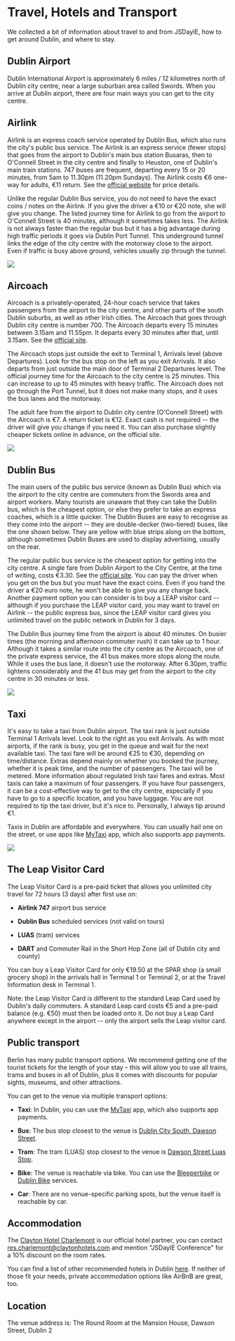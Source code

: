 # Travel, Hotels and Transport

We collected a bit of information about travel to and from JSDayIE, how to get around Dublin, and where to stay.

## Dublin Airport

Dublin International Airport is approximately 6 miles / 12 kilometres north of Dublin city centre, near a large suburban area called Swords. When you arrive at Dublin airport, there are four main ways you can get to the city centre.

## Airlink

Airlink is an express coach service operated by Dublin Bus, which also runs the city's public bus service. The Airlink is an express service (fewer stops) that goes from the airport to Dublin's main bus station Busaras, then to O'Connell Street in the city centre and finally to Heuston, one of Dublin's main train stations. 747 buses are frequent, departing every 15 or 20 minutes, from 5am to 11.30pm (11.20pm Sundays). The Airlink costs €6 one-way for adults, €11 return. See the [official website](http://www.dublinbus.ie/Your-Journey1/Timetables/Airport-Services/) for price details.

Unlike the regular Dublin Bus service, you do not need to have the exact coins / notes on the Airlink. If you give the driver a €10 or €20 note, she will give you change. The listed journey time for Airlink to go from the airport to O'Connell Street is 40 minutes, although it sometimes takes less. The Airlink is not always faster than the regular bus but it has a big advantage during high traffic periods it goes via Dublin Port Tunnel. This underground tunnel links the edge of the city centre with the motorway close to the airport. Even if traffic is busy above ground, vehicles usually zip through the tunnel.

![](/media/airlink.jpg)

## Aircoach

Aircoach is a privately-operated, 24-hour coach service that takes passengers from the airport to the city centre, and other parts of the south Dublin suburbs, as well as other Irish cities. The Aircoach that goes through Dublin city centre is number 700. The Aircoach departs every 15 minutes between 3.15am and 11.55pm. It departs every 30 minutes after that, until 3.15am. See the [official site](https://www.aircoach.ie/route-700-dublin-airport-dublin-city-centre).

The Aircoach stops just outside the exit to Terminal 1, Arrivals level (above Departures). Look for the bus stop on the left as you exit Arrivals. It also departs from just outside the main door of Terminal 2 Departures level. The official journey time for the Aircoach to the city centre is 25 minutes. This can increase to up to 45 minutes with heavy traffic. The Aircoach does not go through the Port Tunnel, but it does not make many stops, and it uses the bus lanes and the motorway.

The adult fare from the airport to Dublin city centre (O'Connell Street) with the Aircoach is €7. A return ticket is €12. Exact cash is not required -- the driver will give you change if you need it. You can also purchase slightly cheaper tickets online in advance, on the official site.

![](/media/aircoach.jpg)

## Dublin Bus

The main users of the public bus service (known as Dublin Bus) which via the airport to the city centre are commuters from the Swords area and airport workers. Many tourists are unaware that they can take the Dublin bus, which is the cheapest option, or else they prefer to take an express coaches, which is a little quicker. The Dublin Buses are easy to recognise as they come into the airport -- they are double-decker (two-tiered) buses, like the one shown below. They are yellow with blue strips along on the bottom, although sometimes Dublin Buses are used to display advertising, usually on the rear.

The regular public bus service is the cheapest option for getting into the city centre. A single fare from Dublin Airport to the City Centre, at the time of writing, costs €3.30. See the [official site](http://www.dublinbus.ie/). You can pay the driver when you get on the bus but you must have the exact coins. Even if you hand the driver a €20 euro note, he won't be able to give you any change back. Another payment option you can consider is to buy a LEAP visitor card -- although if you purchase the LEAP visitor card, you may want to travel on Airlink -- the public express bus, since the LEAP visitor card gives you unlimited travel on the public network in Dublin for 3 days.

The Dublin Bus journey time from the airport is about 40 minutes. On busier times (the morning and afternoon commuter rush) it can take up to 1 hour. Although it takes a similar route into the city centre as the Aircoach, one of the private express service, the 41 bus makes more stops along the route. While it uses the bus lane, it doesn't use the motorway. After 6.30pm, traffic lightens considerably and the 41 bus may get from the airport to the city centre in 30 minutes or less.

![](/media/dublin-bus.jpg)

## Taxi

It's easy to take a taxi from Dublin airport. The taxi rank is just outside Terminal 1 Arrivals level. Look to the right as you exit Arrivals. As with most airports, if the rank is busy, you get in the queue and wait for the next available taxi. The taxi fare will be around €25 to €30, depending on time/distance. Extras depend mainly on whether you booked the journey, whether it is peak time, and the number of passengers. The taxi will be metered. More information about regulated Irish taxi fares and extras. Most taxis can take a maximum of four passengers. If you have four passengers, it can be a cost-effective way to get to the city centre, especially if you have to go to a specific location, and you have luggage. You are not required to tip the taxi driver, but it's nice to. Personally, I always tip around €1.

Taxis in Dublin are affordable and everywhere. You can usually hail one on the street, or use apps like [MyTaxi](https://mytaxi.com/ie) app, which also supports app payments.

![](/media/taxis.jpg)

## The Leap Visitor Card

The Leap Visitor Card is a pre-paid ticket that allows you unlimited city travel for 72 hours (3 days) after first use on:

- **Airlink 747** airport bus service

- **Dublin Bus** scheduled services (not valid on tours)

- **LUAS** (tram) services

- **DART** and Commuter Rail in the Short Hop Zone (all of Dublin city and county)

You can buy a Leap Visitor Card for only €19.50 at the SPAR shop (a small grocery shop) in the arrivals hall in Terminal 1 or Terminal 2, or at the Travel Information desk in Terminal 1.

Note: the Leap Visitor Card is different to the standard Leap Card used by Dublin's daily commuters. A standard Leap card costs €5 and a pre-paid balance (e.g. €50) must then be loaded onto it. Do not buy a Leap Card anywhere except in the airport -- only the airport sells the Leap visitor card.

## Public transport

Berlin has many public transport options. We recommend getting one of the tourist tickets for the length of your stay – this will allow you to use all trains, trams and buses in all of Dublin, plus it comes with discounts for popular sights, museums, and other attractions.

You can get to the venue via multiple transport options:

- **Taxi**: In Dublin, you can use the [MyTaxi](https://mytaxi.com/ie) app, which also supports app payments.

- **Bus**: The bus stop closest to the venue is [Dublin City South, Dawson Street](https://goo.gl/maps/t28AXZxVFYJ2).

- **Tram**: The tram (LUAS) stop closest to the venue is [Dawson Street Luas Stop](https://luas.ie/dawson.html).

- **Bike**: The venue is reachable via bike. You can use the [Bleeperbike](https://bleeperbike.com/) or [Dublin Bike](http://www.dublinbikes.ie/) services.

- **Car**: There are no venue-specific parking spots, but the venue itself is reachable by car.

## Accommodation

The [Clayton Hotel Charlemont](https://www.claytonhotelcharlemont.com/) is our official hotel partner, you can contact [res.charlemont@claytonhotels.com](mailto:res.charlemont@claytonhotels.com) and mention "JSDayIE Conference" for a 10% discount on the room rates.

You can find a list of other recommended hotels in Dublin [here](https://goo.gl/maps/f5UFXFeMcwS2). If neither of those fit your needs, private accommodation options like AirBnB are great, too.

## Location

The venue address is: The Round Room at the Mansion House, Dawson Street, Dublin 2
